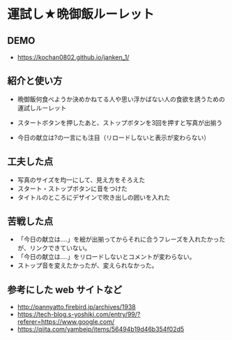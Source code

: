 # 運試し★晩御飯ルーレット

## DEMO

  - https://kochan0802.github.io/janken_1/

## 紹介と使い方

  - 晩御飯何食べようか決めかねてる人や思い浮かばない人の食欲を誘うための運試しルーレット

  - スタートボタンを押したあと、ストップボタンを3回を押すと写真が出揃う
  
  - 今日の献立は?の一言にも注目（リロードしないと表示が変わらない）

## 工夫した点

  - 写真のサイズを均一にして、見え方をそろえた
  - スタート・ストップボタンに音をつけた 
  - タイトルのところにデザインで吹き出しの囲いを入れた


## 苦戦した点

  - 「今日の献立は....」を絵が出揃ってからそれに合うフレーズを入れたかったが、リンクできていない。
  - 「今日の献立は....」をリロードしないとコメントが変わらない。
  - ストップ音を変えたかったが、変えられなかった。

## 参考にした web サイトなど

  - http://pannyatto.firebird.jp/archives/1938
  - https://tech-blog.s-yoshiki.com/entry/99/?referer=https://www.google.com/
  - https://qiita.com/yambejp/items/56494b19d46b354f02d5